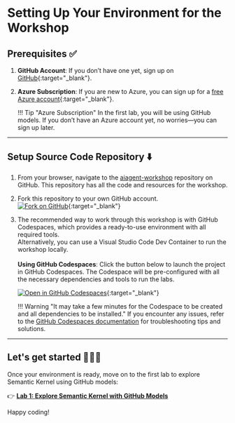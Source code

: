 # Setting Up Your Environment for the Workshop

## Prerequisites ✅

1. **GitHub Account**: If you don’t have one yet, sign up on [GitHub](https://github.com/join){:target="_blank"}.
2. **Azure Subscription**: If you are new to Azure, you can sign up for a [free Azure account](https://azure.microsoft.com/free/){:target="_blank"}.

    !!! Tip "Azure Subscription"
        In the first lab, you will be using GitHub models. If you don’t have an Azure account yet, no worries—you can sign up later.

---

## Setup Source Code Repository ⬇️

1. From your browser, navigate to the [aiagent-workshop](https://github.com/binarytrails-ai/aiagent-workshop) repository on GitHub. This repository has all the code and resources for the workshop.
1. Fork this repository to your own GitHub account. </br>
   [![Fork on GitHub](https://img.shields.io/badge/Fork%20Repo-blue?logo=github&style=for-the-badge)](https://github.com/binarytrails-ai/aiagent-workshop/fork){:target="_blank"} 

1. The recommended way to work through this workshop is with GitHub Codespaces, which provides a ready-to-use environment with all required tools. </br>Alternatively, you can use a Visual Studio Code Dev Container to run the workshop locally.</br></br>
**Using GitHub Codespaces**: Click the button below to launch the project in GitHub Codespaces. The Codespace will be pre-configured with all the necessary dependencies and tools to run the labs.

    [![Open in GitHub Codespaces](https://github.com/codespaces/badge.svg)](https://github.com/codespaces/new?hide_repo_select=true&ref=main&repo=996368813&skip_quickstart=true){:target="_blank"}

    !!! Warning "It may take a few minutes for the Codespace to be created and all dependencies to be installed."
        If you encounter any issues, refer to the [GitHub Codespaces documentation](https://docs.github.com/en/codespaces) for troubleshooting tips and solutions.

---

## Let's get started 👩‍💻🤖

Once your environment is ready, move on to the first lab to explore Semantic Kernel using GitHub models:

👉 **[Lab 1: Explore Semantic Kernel with GitHub Models](./01-lab-1-using_github_models.md)**

Happy coding!